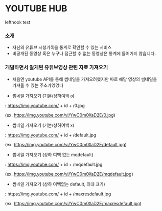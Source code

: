 # YOUTUBE HUB

lefthook test

### 소개

- 자신의 유튜브 시청기록을 통계로 확인할 수 있는 서비스
- 비공개된 동영상 혹은 누구나 접근할 수 없는 동영상은 통계에 들어가지 않습니다.

### 개발하면서 알게된 유튜브영상 관련 자료 가져오기

- 처음엔 youtube API를 통해 썸네일을 가져오려했지만 따로 해당 영상의 썸네일을 가져올 수 있는 주소가있었다

- 썸네일 가져오기 (기본/상하여백 o)

: https://img.youtube.com/ + id + /0.jpg

(ex. https://img.youtube.com/vi/YwC0m0XaD2E/0.jpg)

- 썸네일 가져오기 (기본/상하여백 x)

: https://img.youtube.com/ + id + /default.jpg

(ex. https://img.youtube.com/vi/YwC0m0XaD2E/default.jpg)

- 썸네일 가져오기 (상하 여백 없는 mqdefault)

: https://img.youtube.com/ + id + /mqdefault.jpg

(ex. https://img.youtube.com/vi/YwC0m0XaD2E/mqdefault.jpg)

- 썸네일 가져오기 (상하 여백없는 default, 최대 크기)

: https://img.youtube.com/ + id + /maxresdefault.jpg

(ex. https://img.youtube.com/vi/YwC0m0XaD2E/maxresdefault.jpg)
